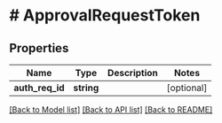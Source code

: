 # # ApprovalRequestToken

## Properties

Name | Type | Description | Notes
------------ | ------------- | ------------- | -------------
**auth_req_id** | **string** |  | [optional]

[[Back to Model list]](../../README.md#models) [[Back to API list]](../../README.md#endpoints) [[Back to README]](../../README.md)
